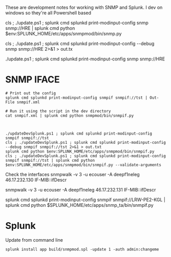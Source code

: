 These are development notes for working with SNMP and Splunk.  I dev on windows so they're all Powershell based

cls ; ./update.ps1 ; splunk cmd splunkd print-modinput-config snmp snmp://HRE | splunk cmd python $env:SPLUNK_HOME/etc/apps/snmpmod/bin/snmp.py

cls ; ./update.ps1 ; splunk cmd splunkd print-modinput-config --debug snmp snmp://HRE 2>&1 > out.tx

./update.ps1 ; splunk cmd splunkd print-modinput-config snmp snmp://HRE



SNMP IFACE
==========

    # Print out the config
    splunk cmd splunkd print-modinput-config snmpif snmpif://tst | Out-File snmpif.xml

    # Run it using the script in the dev directory
    cat snmpif.xml | splunk cmd python snmpmod/bin/snmpif.py



    ./updateDevSplunk.ps1 ; splunk cmd splunkd print-modinput-config snmpif snmpif://tst
    cls ; ./updateDevSplunk.ps1 ; splunk cmd splunkd print-modinput-config --debug snmpif snmpif://tst 2>&1 > out.txt
    splunk cmd python $env:SPLUNK_HOME/etc/apps/snmpmod/bin/snmpif.py
    cls ; ./updateDevSplunk.ps1 ; splunk cmd splunkd print-modinput-config snmpif snmpif://tst | splunk cmd python $env:SPLUNK_HOME/etc/apps/snmpmod/bin/snmpif.py --validate-arguments



Check the interfaces
snmpwalk -v 3 -u ecouser -A deepf1neleg 46.17.232.130  IF-MIB::ifDescr

snmpwalk -v 3 -u ecouser -A deepf1neleg 46.17.232.131 IF-MIB::ifDescr



splunk cmd splunkd print-modinput-config snmpif snmpif://LRW-PE2-KGL | splunk cmd python $SPLUNK_HOME/etc/apps/snmp_ta/bin/snmpif.py


Splunk
======
Update from command line

    splunk install app build/snmpmod.spl -update 1 -auth admin:changeme
